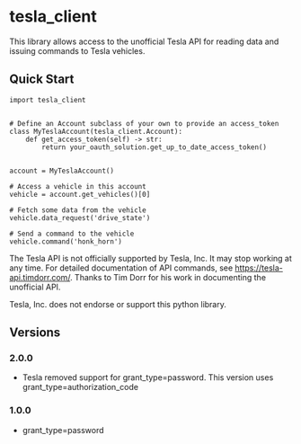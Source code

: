 # tesla_client

This library allows access to the unofficial Tesla API for reading data and issuing commands to Tesla vehicles.

## Quick Start

``` {.sourceCode .python}
import tesla_client


# Define an Account subclass of your own to provide an access_token
class MyTeslaAccount(tesla_client.Account):
    def get_access_token(self) -> str:
        return your_oauth_solution.get_up_to_date_access_token()


account = MyTeslaAccount()

# Access a vehicle in this account
vehicle = account.get_vehicles()[0]

# Fetch some data from the vehicle
vehicle.data_request('drive_state')

# Send a command to the vehicle
vehicle.command('honk_horn')
```

The Tesla API is not officially supported by Tesla, Inc. It may stop working at any time. For detailed documentation of API commands, see https://tesla-api.timdorr.com/. Thanks to Tim Dorr for his work in documenting the unofficial API.

Tesla, Inc. does not endorse or support this python library.

## Versions

### 2.0.0

- Tesla removed support for grant_type=password. This version uses grant_type=authorization_code

### 1.0.0

- grant_type=password
